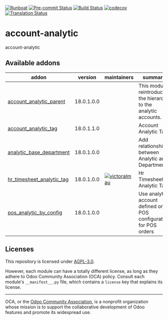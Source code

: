 
[![Runboat](https://img.shields.io/badge/runboat-Try%20me-875A7B.png)](https://runboat.odoo-community.org/builds?repo=OCA/account-analytic&target_branch=18.0)
[![Pre-commit Status](https://github.com/OCA/account-analytic/actions/workflows/pre-commit.yml/badge.svg?branch=18.0)](https://github.com/OCA/account-analytic/actions/workflows/pre-commit.yml?query=branch%3A18.0)
[![Build Status](https://github.com/OCA/account-analytic/actions/workflows/test.yml/badge.svg?branch=18.0)](https://github.com/OCA/account-analytic/actions/workflows/test.yml?query=branch%3A18.0)
[![codecov](https://codecov.io/gh/OCA/account-analytic/branch/18.0/graph/badge.svg)](https://codecov.io/gh/OCA/account-analytic)
[![Translation Status](https://translation.odoo-community.org/widgets/account-analytic-18-0/-/svg-badge.svg)](https://translation.odoo-community.org/engage/account-analytic-18-0/?utm_source=widget)

<!-- /!\ do not modify above this line -->

# account-analytic

account-analytic

<!-- /!\ do not modify below this line -->

<!-- prettier-ignore-start -->

[//]: # (addons)

Available addons
----------------
addon | version | maintainers | summary
--- | --- | --- | ---
[account_analytic_parent](account_analytic_parent/) | 18.0.1.0.0 |  | This module reintroduces the hierarchy to the analytic accounts.
[account_analytic_tag](account_analytic_tag/) | 18.0.1.1.0 |  | Account Analytic Tag
[analytic_base_department](analytic_base_department/) | 18.0.1.0.0 |  | Add relationship between Analytic and Department
[hr_timesheet_analytic_tag](hr_timesheet_analytic_tag/) | 18.0.1.0.0 | [![victoralmau](https://github.com/victoralmau.png?size=30px)](https://github.com/victoralmau) | Hr Timesheet Analytic Tag
[pos_analytic_by_config](pos_analytic_by_config/) | 18.0.1.0.0 |  | Use analytic account defined on POS configuration for POS orders

[//]: # (end addons)

<!-- prettier-ignore-end -->

## Licenses

This repository is licensed under [AGPL-3.0](LICENSE).

However, each module can have a totally different license, as long as they adhere to Odoo Community Association (OCA)
policy. Consult each module's `__manifest__.py` file, which contains a `license` key
that explains its license.

----
OCA, or the [Odoo Community Association](http://odoo-community.org/), is a nonprofit
organization whose mission is to support the collaborative development of Odoo features
and promote its widespread use.
